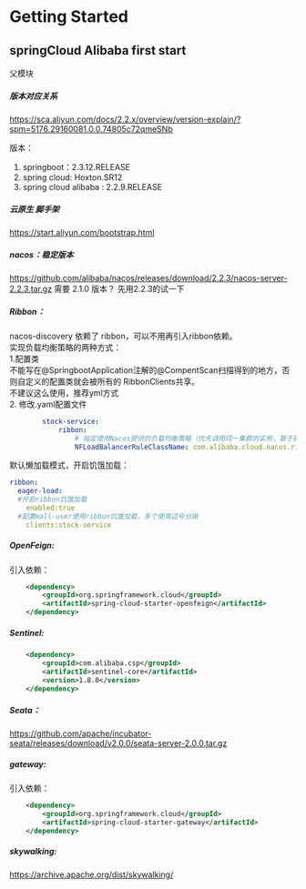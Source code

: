 # Getting Started
## springCloud Alibaba first start
  父模块
  
##### 版本对应关系
https://sca.aliyun.com/docs/2.2.x/overview/version-explain/?spm=5176.29160081.0.0.74805c72qmeSNb

版本：
   1. springboot：2.3.12.RELEASE
   2. spring cloud: Hoxton.SR12
   3. spring cloud alibaba : 2.2.9.RELEASE

##### 云原生 脚手架
https://start.aliyun.com/bootstrap.html

##### nacos：稳定版本
https://github.com/alibaba/nacos/releases/download/2.2.3/nacos-server-2.2.3.tar.gz
需要 2.1.0 版本？ 先用2.2.3的试一下

##### Ribbon：
nacos-discovery 依赖了 ribbon，可以不用再引入ribbon依赖。     
实现负载均衡策略的两种方式：  
    1.配置类   
        不能写在@SpringbootApplication注解的@CompentScan扫描得到的地方，否则自定义的配置类就会被所有的 RibbonClients共享。    
        不建议这么使用，推荐yml方式      
    2. 修改.yaml配置文件  
```yaml
        stock-service:        
            ribbon:      
                # 指定使用Nacos提供的负载均衡策略（优先调用同一集群的实例，基于随机&权重） 开启后 nacos 控制台可以配置 权重       
                NFLoadBalancerRuleClassName: com.alibaba.cloud.nacos.ribbon.NacosRule           
```
默认懒加载模式，开启饥饿加载：     
```yaml
ribbon:
  eager-load:
  #开启ribbon饥饿加载
    enabled:true
  #配置mall-user使用ribbon饥饿加载，多个使用逗号分隔
    clients:stock-service
```
##### OpenFeign:
引入依赖：
```xml
    <dependency>
        <groupId>org.springframework.cloud</groupId>
        <artifactId>spring-cloud-starter-openfeign</artifactId>
    </dependency>
```

##### Sentinel:
```xml
    <dependency>
        <groupId>com.alibaba.csp</groupId>
        <artifactId>sentinel-core</artifactId>
        <version>1.8.0</version>
    </dependency>
```


##### Seata：
https://github.com/apache/incubator-seata/releases/download/v2.0.0/seata-server-2.0.0.tar.gz

##### gateway:
引入依赖：
```xml
    <dependency>
        <groupId>org.springframework.cloud</groupId>
        <artifactId>spring-cloud-starter-gateway</artifactId>
    </dependency>
```

##### skywalking:
https://archive.apache.org/dist/skywalking/
	
